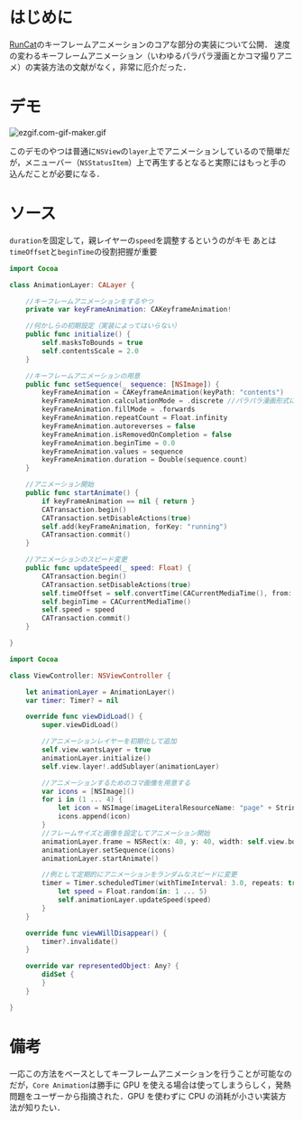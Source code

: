 <!-- title:Swift：再生スピードが変更可能なキーフレームアニメーション -->

# はじめに

[RunCat](https://kyomesuke.com/runcat/index_jp.html)のキーフレームアニメーションのコアな部分の実装について公開．
速度の変わるキーフレームアニメーション（いわゆるパラパラ漫画とかコマ撮りアニメ）の実装方法の文献がなく，非常に厄介だった．

# デモ

![ezgif.com-gif-maker.gif](./images/article/61d17fc7-446f-6232-4463-96ebadafcf7e.gif)

このデモのやつは普通に`NSView`の`layer`上でアニメーションしているので簡単だが，メニューバー（`NSStatusItem`）上で再生するとなると実際にはもっと手の込んだことが必要になる．

# ソース

`duration`を固定して，親レイヤーの`speed`を調整するというのがキモ
あとは`timeOffset`と`beginTime`の役割把握が重要

```swift:AnimationLayer.swift
import Cocoa

class AnimationLayer: CALayer {

    //キーフレームアニメーションをするやつ
    private var keyFrameAnimation: CAKeyframeAnimation!

    //何かしらの初期設定（実装によってはいらない）
    public func initialize() {
        self.masksToBounds = true
        self.contentsScale = 2.0
    }

    //キーフレームアニメーションの用意
    public func setSequence(_ sequence: [NSImage]) {
        keyFrameAnimation = CAKeyframeAnimation(keyPath: "contents")
        keyFrameAnimation.calculationMode = .discrete //パラパラ漫画形式にするために必須な設定
        keyFrameAnimation.fillMode = .forwards
        keyFrameAnimation.repeatCount = Float.infinity
        keyFrameAnimation.autoreverses = false
        keyFrameAnimation.isRemovedOnCompletion = false
        keyFrameAnimation.beginTime = 0.0
        keyFrameAnimation.values = sequence
        keyFrameAnimation.duration = Double(sequence.count)
    }

    //アニメーション開始
    public func startAnimate() {
        if keyFrameAnimation == nil { return }
        CATransaction.begin()
        CATransaction.setDisableActions(true)
        self.add(keyFrameAnimation, forKey: "running")
        CATransaction.commit()
    }

    //アニメーションのスピード変更
    public func updateSpeed(_ speed: Float) {
        CATransaction.begin()
        CATransaction.setDisableActions(true)
        self.timeOffset = self.convertTime(CACurrentMediaTime(), from: nil)
        self.beginTime = CACurrentMediaTime()
        self.speed = speed
        CATransaction.commit()
    }

}
```

```swift:ViewController.swift
import Cocoa

class ViewController: NSViewController {

    let animationLayer = AnimationLayer()
    var timer: Timer? = nil

    override func viewDidLoad() {
        super.viewDidLoad()

        //アニメーションレイヤーを初期化して追加
        self.view.wantsLayer = true
        animationLayer.initialize()
        self.view.layer!.addSublayer(animationLayer)

        //アニメーションするためのコマ画像を用意する
        var icons = [NSImage]()
        for i in (1 ... 4) {
            let icon = NSImage(imageLiteralResourceName: "page" + String(i))
            icons.append(icon)
        }
        //フレームサイズと画像を設定してアニメーション開始
        animationLayer.frame = NSRect(x: 40, y: 40, width: self.view.bounds.width - 80, height: self.view.bounds.height - 80)
        animationLayer.setSequence(icons)
        animationLayer.startAnimate()

        //例として定期的にアニメーションをランダムなスピードに変更
        timer = Timer.scheduledTimer(withTimeInterval: 3.0, repeats: true) { (t) in
            let speed = Float.random(in: 1 ... 5)
            self.animationLayer.updateSpeed(speed)
        }
    }

    override func viewWillDisappear() {
        timer?.invalidate()
    }

    override var representedObject: Any? {
        didSet {
        }
    }

}
```

# 備考

一応この方法をベースとしてキーフレームアニメーションを行うことが可能なのだが，`Core Animation`は勝手に GPU を使える場合は使ってしまうらしく，発熱問題をユーザーから指摘された．GPU を使わずに CPU の消耗が小さい実装方法が知りたい．
